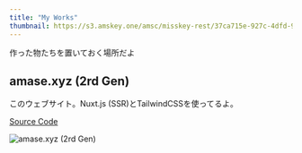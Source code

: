 ```yaml
---
title: "My Works"
thumbnail: https://s3.amskey.one/amsc/misskey-rest/37ca715e-927c-4dfd-972b-75b1cab15190.webp
---
```

作った物たちを置いておく場所だよ
<!--more-->
## amase.xyz (2rd Gen)
このウェブサイト。Nuxt.js (SSR)とTailwindCSSを使ってるよ。

[Source Code](https://github.com/AmaseCocoa/blog-nuxt)

![amase.xyz (2rd Gen)](/img/works_amase_xyz_2nd.png)